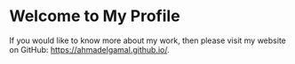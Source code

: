 # Welcome to My Profile
If you would like to know more about my work, then please visit my website on GitHub: https://ahmadelgamal.github.io/.
